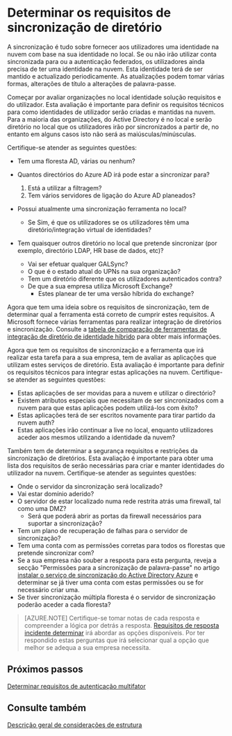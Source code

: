 <properties
    pageTitle="Azure Active Directory híbrido identidade considerações de estrutura - determinar os requisitos de sincronização de diretórios | Microsoft Azure"
    description="Identificar quais os requisitos são necessários para sincronizar todos os utilizadores entre = no local e na nuvem para a empresa."
    documentationCenter=""
    services="active-directory"
    authors="billmath"
    manager="femila"
    editor=""/>

<tags
    ms.service="active-directory"
    ms.devlang="na"
    ms.topic="article"
    ms.tgt_pltfrm="na"
    ms.workload="identity" 
    ms.date="08/08/2016"
    ms.author="billmath"/>

# <a name="determine-directory-synchronization-requirements"></a>Determinar os requisitos de sincronização de diretório
A sincronização é tudo sobre fornecer aos utilizadores uma identidade na nuvem com base na sua identidade no local. Se ou não irão utilizar conta sincronizada para ou a autenticação federados, os utilizadores ainda precisa de ter uma identidade na nuvem.  Esta identidade terá de ser mantido e actualizado periodicamente.  As atualizações podem tomar várias formas, alterações de título a alterações de palavra-passe.  

Começar por avaliar organizações no local identidade solução requisitos e do utilizador. Esta avaliação é importante para definir os requisitos técnicos para como identidades de utilizador serão criadas e mantidas na nuvem.  Para a maioria das organizações, do Active Directory é no local e serão diretório no local que os utilizadores irão por sincronizados a partir de, no entanto em alguns casos isto não será as maiúsculas/minúsculas.  

Certifique-se atender as seguintes questões:


- Tem uma floresta AD, várias ou nenhum?
 - Quantos directórios do Azure AD irá pode estar a sincronizar para?
 
    1. Está a utilizar a filtragem?
    2. Tem vários servidores de ligação do Azure AD planeados?
  
- Possui atualmente uma sincronização ferramenta no local?
  - Se Sim, é que os utilizadores se os utilizadores têm uma diretório/integração virtual de identidades?
- Tem quaisquer outros diretório no local que pretende sincronizar (por exemplo, directório LDAP, HR base de dados, etc)?
  - Vai ser efetuar qualquer GALSync?
  - O que é o estado atual do UPNs na sua organização? 
  - Tem um diretório diferente que os utilizadores autenticados contra?
  - De que a sua empresa utiliza Microsoft Exchange?
    - Estes planear de ter uma versão híbrida do exchange?

Agora que tem uma ideia sobre os requisitos de sincronização, tem de determinar qual a ferramenta está correto de cumprir estes requisitos.  A Microsoft fornece várias ferramentas para realizar integração de diretórios e sincronização.  Consulte a [tabela de comparação de ferramentas de integração de diretório de identidade híbrido](active-directory-hybrid-identity-design-considerations-tools-comparison.md) para obter mais informações. 
   
Agora que tem os requisitos de sincronização e a ferramenta que irá realizar esta tarefa para a sua empresa, tem de avaliar as aplicações que utilizam estes serviços de diretório. Esta avaliação é importante para definir os requisitos técnicos para integrar estas aplicações na nuvem. Certifique-se atender as seguintes questões:

- Estas aplicações de ser movidas para a nuvem e utilizar o directório?
- Existem atributos especiais que necessitam de ser sincronizados com a nuvem para que estas aplicações podem utilizá-los com êxito?
- Estas aplicações terá de ser escritos novamente para tirar partido da nuvem auth?
- Estas aplicações irão continuar a live no local, enquanto utilizadores aceder aos mesmos utilizando a identidade da nuvem?

Também tem de determinar a segurança requisitos e restrições da sincronização de diretórios. Esta avaliação é importante para obter uma lista dos requisitos de serão necessárias para criar e manter identidades do utilizador na nuvem. Certifique-se atender as seguintes questões:

- Onde o servidor da sincronização será localizado?
- Vai estar domínio aderido?
- O servidor de estar localizado numa rede restrita atrás uma firewall, tal como uma DMZ?
  - Será que poderá abrir as portas da firewall necessários para suportar a sincronização?
- Tem um plano de recuperação de falhas para o servidor de sincronização?
- Tem uma conta com as permissões corretas para todos os florestas que pretende sincronizar com?
 - Se a sua empresa não souber a resposta para esta pergunta, reveja a secção "Permissões para a sincronização de palavra-passe" no artigo [instalar o serviço de sincronização do Active Directory Azure](https://msdn.microsoft.com/library/azure/dn757602.aspx#BKMK_CreateAnADAccountForTheSyncService) e determinar se já tiver uma conta com estas permissões ou se for necessário criar uma.
- Se tiver sincronização múltipla floresta é o servidor de sincronização poderão aceder a cada floresta?
 
>[AZURE.NOTE]
Certifique-se tomar notas de cada resposta e compreender a lógica por detrás a resposta. [Requisitos de resposta incidente determinar](active-directory-hybrid-identity-design-considerations-incident-response-requirements.md) irá abordar as opções disponíveis. Por ter respondido estas perguntas que irá selecionar qual a opção que melhor se adequa a sua empresa necessita.

## <a name="next-steps"></a>Próximos passos
[Determinar requisitos de autenticação multifator](active-directory-hybrid-identity-design-considerations-multifactor-auth-requirements.md)

## <a name="see-also"></a>Consulte também
[Descrição geral de considerações de estrutura](active-directory-hybrid-identity-design-considerations-overview.md)
